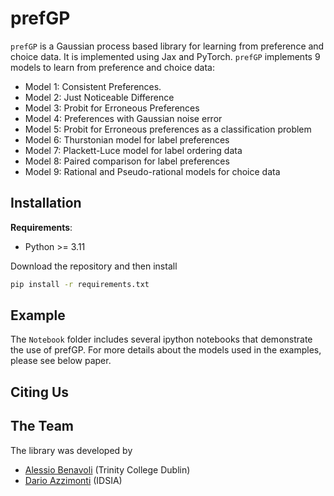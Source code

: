 # prefGP

`prefGP` is a Gaussian process based library for learning from preference and choice data. It is implemented using Jax and PyTorch. 
`prefGP` implements 9 models to learn from preference and choice data:

* Model 1: Consistent Preferences.
* Model 2: Just Noticeable Difference 
* Model 3: Probit for Erroneous Preferences
* Model 4: Preferences with Gaussian noise error
* Model 5: Probit  for Erroneous preferences as a classification problem
* Model 6: Thurstonian model for label preferences
* Model 7: Plackett-Luce model for label ordering data
* Model 8: Paired comparison for label preferences
* Model 9: Rational and Pseudo-rational models for choice data

## Installation

**Requirements**:

* Python >= 3.11

Download the repository  and then install

```bash
pip install -r requirements.txt
```
## Example
The `Notebook` folder includes several ipython notebooks that demonstrate the use of prefGP. For more details about the models used in the examples, please see below paper.

## Citing Us


## The Team
The library was developed by
- [Alessio Benavoli](https://alessiobenavoli.com/) (Trinity College Dublin)
- [Dario Azzimonti](https://sites.google.com/view/darioazzimonti/home) (IDSIA)
